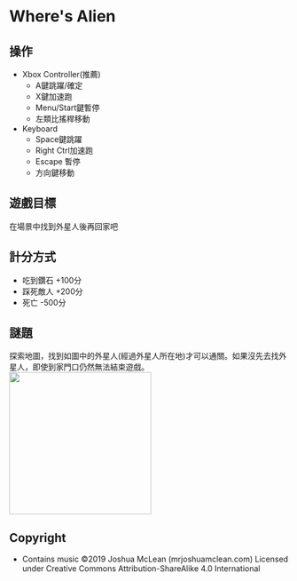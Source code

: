# Where's Alien
## 操作
* Xbox Controller(推薦) 
    * A鍵跳躍/確定
    * X鍵加速跑
    * Menu/Start鍵暫停
    * 左類比搖桿移動
* Keyboard
    * Space鍵跳躍
    * Right Ctrl加速跑
    * Escape 暫停
    * 方向鍵移動
## 遊戲目標
在場景中找到外星人後再回家吧
## 計分方式
* 吃到鑽石 +100分
* 踩死敵人 +200分
* 死亡 -500分
## 謎題
探索地圖，找到如圖中的外星人(經過外星人所在地)才可以通關。如果沒先去找外星人，即使到家門口仍然無法結束遊戲。\
<img src="../alien.png" width="256px">

## Copyright
* Contains music ©2019 Joshua McLean (mrjoshuamclean.com) Licensed under Creative Commons Attribution-ShareAlike 4.0 International